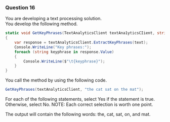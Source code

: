 ### Question 16

You are developing a text processing solution.  
You develop the following method.

```csharp
static void GetKeyPhrases(TextAnalyticsClient textAna1yticsCIient, string text)
{
	var response = textAnalyticsClient.ExtractKeyPhrases(text);
	Console.WriteLine("Key phrases:");
	foreach (string keyphrase in response.Value)
	{
		Console.WriteLine($"\t{keyphrase}");
	}
}
```

You call the method by using the following code.  

```csharp
GetKeyPhrases(textAnalyticsClient, "the cat sat on the mat");  
```

For each of the following statements, select Yes if the statement is true. Otherwise, select No. 
NOTE: Each correct selection is worth one point.

The output will contain the following words: the, cat, sat, on, and mat.


